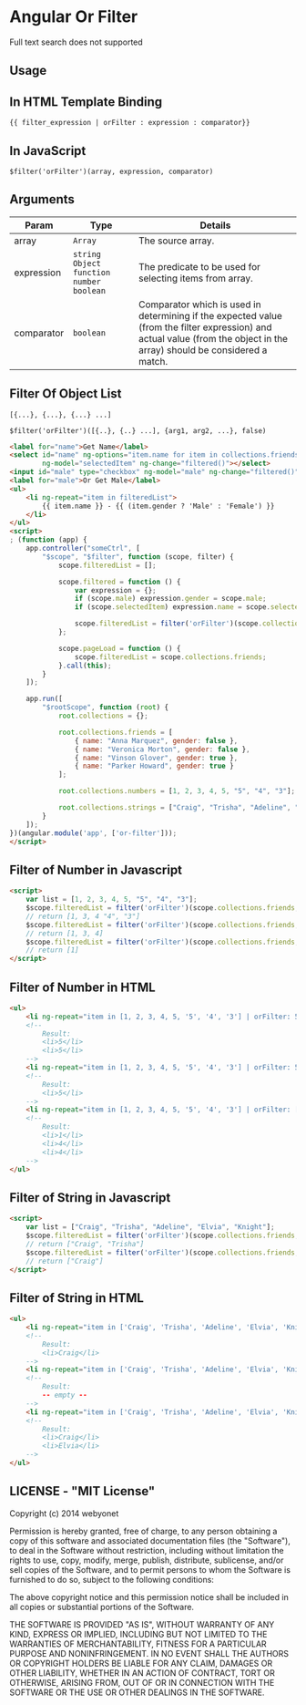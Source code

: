 Angular Or Filter
========
Full text search does not supported


## Usage
## In HTML Template Binding

`{{ filter_expression | orFilter : expression : comparator}}`

## In JavaScript

`$filter('orFilter')(array, expression, comparator)`

## Arguments
| Param | Type | Details
|-------|------------|--------------------|
|array | `Array` | The source array. |
|expression | `string` `Object` `function` `number` `boolean` | The predicate to be used for selecting items from array.|
| comparator | `boolean` | Comparator which is used in determining if the expected value (from the filter expression) and actual value (from the object in the array) should be considered a match. |


## Filter Of Object List
`[{...}, {...}, {...} ...]`

`$filter('orFilter')([{..}, {..} ...], {arg1, arg2, ...}, false)`

```html
<label for="name">Get Name</label>
<select id="name" ng-options="item.name for item in collections.friends" 
        ng-model="selectedItem" ng-change="filtered()"></select>
<input id="male" type="checkbox" ng-model="male" ng-change="filtered()" />
<label for="male">Or Get Male</label>
<ul>
    <li ng-repeat="item in filteredList">
        {{ item.name }} - {{ (item.gender ? 'Male' : 'Female') }}
    </li>
</ul>
<script>
; (function (app) {
    app.controller("someCtrl", [
        "$scope", "$filter", function (scope, filter) {
            scope.filteredList = [];

            scope.filtered = function () {
                var expression = {};
                if (scope.male) expression.gender = scope.male;
                if (scope.selectedItem) expression.name = scope.selectedItem.name;

                scope.filteredList = filter('orFilter')(scope.collections.friends, expression, false);
            };

            scope.pageLoad = function () {
                scope.filteredList = scope.collections.friends;
            }.call(this);
        }
    ]);

    app.run([
        "$rootScope", function (root) {
            root.collections = {};

            root.collections.friends = [
                { name: "Anna Marquez", gender: false },
                { name: "Veronica Morton", gender: false },
                { name: "Vinson Glover", gender: true },
                { name: "Parker Howard", gender: true }
            ];

            root.collections.numbers = [1, 2, 3, 4, 5, "5", "4", "3"];

            root.collections.strings = ["Craig", "Trisha", "Adeline", "Elvia", "Knight"];
        }
    ]);
})(angular.module('app', ['or-filter']));
</script>
```

## Filter of Number in Javascript

```html
<script>
    var list = [1, 2, 3, 4, 5, "5", "4", "3"];
    $scope.filteredList = filter('orFilter')(scope.collections.friends, [1, 3, 4], false);
    // return [1, 3, 4 "4", "3"]
    $scope.filteredList = filter('orFilter')(scope.collections.friends, [1, 3, 4], true);
    // return [1, 3, 4]
    $scope.filteredList = filter('orFilter')(scope.collections.friends, 1, true);
    // return [1]
</script>
```

## Filter of Number in HTML

```html
<ul>
    <li ng-repeat="item in [1, 2, 3, 4, 5, '5', '4', '3'] | orFilter: 5"> {{ item }} </li>
    <!--
        Result:
        <li>5</li>
        <li>5</li>
    -->
    <li ng-repeat="item in [1, 2, 3, 4, 5, '5', '4', '3'] | orFilter: 5: true"> {{ item }} </li>
    <!--
        Result:
        <li>5</li>
    -->
    <li ng-repeat="item in [1, 2, 3, 4, 5, '5', '4', '3'] | orFilter: [1, 4]"> {{ item }} </li>
    <!--
        Result:
        <li>1</li>
        <li>4</li>
        <li>4</li>
    -->
</ul>
```

## Filter of String in Javascript

```html
<script>
    var list = ["Craig", "Trisha", "Adeline", "Elvia", "Knight"];
    $scope.filteredList = filter('orFilter')(scope.collections.friends, ["Craig", "Trisha"]);
    // return ["Craig", "Trisha"]
    $scope.filteredList = filter('orFilter')(scope.collections.friends, "Craig");
    // return ["Craig"]
</script>
```

## Filter of String in HTML

```html     
<ul>
    <li ng-repeat="item in ['Craig', 'Trisha', 'Adeline', 'Elvia', 'Knight'] | orFilter: 'Craig'"> {{ item }} </li>
    <!--
        Result:
        <li>Craig</li>
    -->
    <li ng-repeat="item in ['Craig', 'Trisha', 'Adeline', 'Elvia', 'Knight'] | orFilter: 'craig': true"> {{ item }} </li>
    <!--
        Result:
        -- empty --
    -->
    <li ng-repeat="item in ['Craig', 'Trisha', 'Adeline', 'Elvia', 'Knight'] | orFilter: ['Craig', 'Elvia']"> {{ item }} </li>
    <!--
        Result:
        <li>Craig</li>
        <li>Elvia</li>
    -->
</ul>
```

## LICENSE - "MIT License"

Copyright (c) 2014 webyonet

Permission is hereby granted, free of charge, to any person obtaining a copy
of this software and associated documentation files (the "Software"), to deal
in the Software without restriction, including without limitation the rights
to use, copy, modify, merge, publish, distribute, sublicense, and/or sell
copies of the Software, and to permit persons to whom the Software is
furnished to do so, subject to the following conditions:

The above copyright notice and this permission notice shall be included in
all copies or substantial portions of the Software.

THE SOFTWARE IS PROVIDED "AS IS", WITHOUT WARRANTY OF ANY KIND, EXPRESS OR
IMPLIED, INCLUDING BUT NOT LIMITED TO THE WARRANTIES OF MERCHANTABILITY,
FITNESS FOR A PARTICULAR PURPOSE AND NONINFRINGEMENT. IN NO EVENT SHALL THE
AUTHORS OR COPYRIGHT HOLDERS BE LIABLE FOR ANY CLAIM, DAMAGES OR OTHER
LIABILITY, WHETHER IN AN ACTION OF CONTRACT, TORT OR OTHERWISE, ARISING FROM,
OUT OF OR IN CONNECTION WITH THE SOFTWARE OR THE USE OR OTHER DEALINGS IN
THE SOFTWARE.
